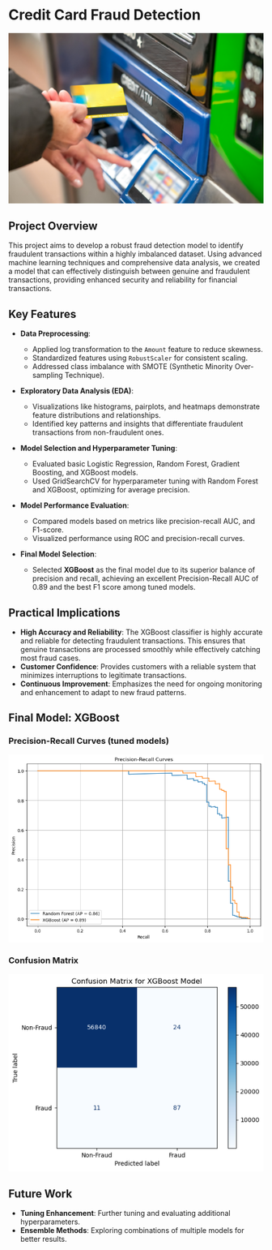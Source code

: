 # Credit Card Fraud Detection

![](Graphics/atm.jpg)

## Project Overview

This project aims to develop a robust fraud detection model to identify fraudulent transactions within a highly imbalanced dataset. Using advanced machine learning techniques and comprehensive data analysis, we created a model that can effectively distinguish between genuine and fraudulent transactions, providing enhanced security and reliability for financial transactions.

## Key Features

- **Data Preprocessing**:
  - Applied log transformation to the `Amount` feature to reduce skewness.
  - Standardized features using `RobustScaler` for consistent scaling.
  - Addressed class imbalance with SMOTE (Synthetic Minority Over-sampling Technique).

- **Exploratory Data Analysis (EDA)**:
  - Visualizations like histograms, pairplots, and heatmaps demonstrate feature distributions and relationships.
  - Identified key patterns and insights that differentiate fraudulent transactions from non-fraudulent ones.

- **Model Selection and Hyperparameter Tuning**:
  - Evaluated basic Logistic Regression, Random Forest, Gradient Boosting, and XGBoost models.
  - Used GridSearchCV for hyperparameter tuning with Random Forest and XGBoost, optimizing for average precision.

- **Model Performance Evaluation**:
  - Compared models based on metrics like precision-recall AUC, and F1-score.
  - Visualized performance using ROC and precision-recall curves.

- **Final Model Selection**:
  - Selected **XGBoost** as the final model due to its superior balance of precision and recall, achieving an excellent Precision-Recall AUC of 0.89 and the best F1 score among tuned models.

## Practical Implications

- **High Accuracy and Reliability**: The XGBoost classifier is highly accurate and reliable for detecting fraudulent transactions. This ensures that genuine transactions are processed smoothly while effectively catching most fraud cases.
- **Customer Confidence**: Provides customers with a reliable system that minimizes interruptions to legitimate transactions.
- **Continuous Improvement**: Emphasizes the need for ongoing monitoring and enhancement to adapt to new fraud patterns.

## Final Model: XGBoost

### Precision-Recall Curves (tuned models)
![ROC Curves](Graphics/precisionRecall.png)

### Confusion Matrix
![Confusion Matrix](Graphics/confusionMatrix.png)

## Future Work

- **Tuning Enhancement**: Further tuning and evaluating additional hyperparameters.
- **Ensemble Methods**: Exploring combinations of multiple models for better results.